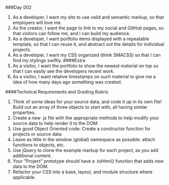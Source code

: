 ###Day 002
1. As a developer, I want my site to use valid and semantic markup, so that employers will love me.
2. As the creator, I want the page to link to my social and GitHub pages, so that visitors can follow me, and I can build my audience.
3. As a developer, I want portfolio items displayed with a repeatable template, so that I can reuse it, and abstract out the details for individual projects.
4. As a developer, I want my CSS organized (think SMACSS) so that I can find my stylings swiftly.
####Extra
1. As a visitor, I want the portfolio to show the newest material on top so that I can easily see the developers recent work.
2. As a visitor, I want relative timestamps on such material to give me a idea of how many days ago something was created.

####Technical Requirements and Grading Rubric

1. Think of some ideas for your source data, and code it up in its own file! Build out an array of three objects to start with, all having similar properties.
2. Create a new .js file with the appropriate methods to help modify your source data to help render it to the DOM:
3. Use good Object Oriented code: Create a constructor function for projects or source data.
4. Leave as little in the window (global) namespace as possible: attach functions to objects, etc.
5. Use jQuery to clone the example markup for each project, as you add additional content.
6. Your "Project" prototype should have a .toHtml() function that adds new data to the DOM.
7. Refactor your CSS into a base, layout, and module structure where applicable.
